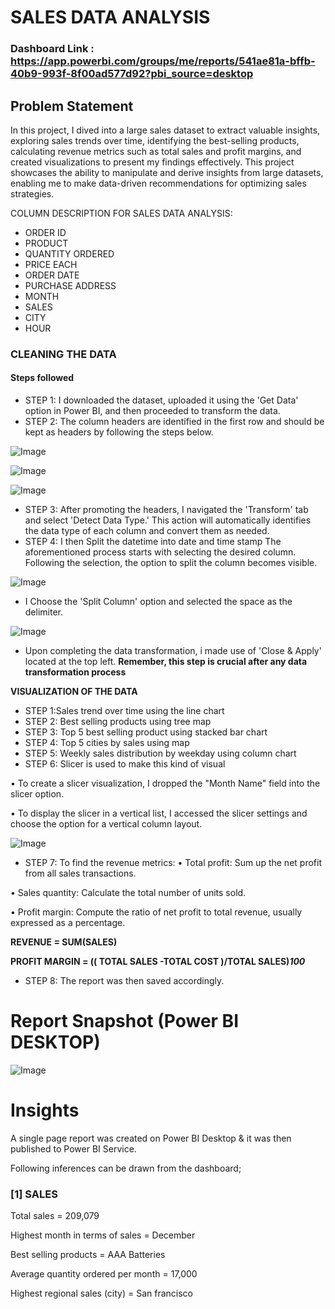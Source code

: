 

# SALES DATA ANALYSIS

### Dashboard Link : https://app.powerbi.com/groups/me/reports/541ae81a-bffb-40b9-993f-8f00ad577d92?pbi_source=desktop
## Problem Statement

In this project, I dived into a large sales dataset to extract valuable insights, exploring sales trends over time, identifying the best-selling products, calculating revenue metrics such as total sales and profit margins, and created visualizations to present my findings effectively. This project showcases the ability to manipulate and derive insights from large datasets, enabling me to make data-driven recommendations for optimizing sales strategies.

COLUMN DESCRIPTION FOR SALES DATA ANALYSIS:
- ORDER ID
- PRODUCT
- QUANTITY ORDERED
- PRICE EACH
- ORDER DATE
- PURCHASE ADDRESS
- MONTH
- SALES
- CITY
- HOUR
### CLEANING THE DATA
#### Steps followed 

- STEP 1: I downloaded the dataset, uploaded it using the 'Get Data' option in Power BI, and then proceeded to transform the data.
- STEP 2: The column headers are identified in the first row and should be kept as headers by following the steps below.

![Image](https://github.com/user-attachments/assets/9bde5269-3385-4bd9-9610-83db37106dbc)

![Image](https://github.com/user-attachments/assets/4af57eaa-6119-4362-a045-5c1495afd14f)

![Image](https://github.com/user-attachments/assets/1965fbb0-d29a-4954-962b-c25366009db5)

- STEP 3: After promoting the headers, I navigated the 'Transform' tab and select 'Detect Data Type.' This action will automatically identifies the data type of each column and convert them as needed.
- STEP 4: I  then Split the datetime into date and time stamp
The aforementioned process starts with selecting the desired column.
Following the selection, the option to split the column becomes visible.

![Image](https://github.com/user-attachments/assets/7b98b28e-bf21-414a-b8a4-e52ff931e00b)

- I Choose the 'Split Column' option and selected the space as the delimiter.

![Image](https://github.com/user-attachments/assets/c4bfcdb6-5aaa-4fee-8f07-140193194337)

- Upon completing the data transformation, i made use of 'Close & Apply' located at the top left.
**Remember, this step is crucial after any data transformation process**

**VISUALIZATION OF THE DATA**                         

- STEP 1:Sales trend over time using the line chart 
- STEP 2: Best selling products using tree map
- STEP 3: Top 5 best selling product using stacked bar chart
- STEP 4: Top 5 cities by sales using map
- STEP 5: Weekly sales distribution by weekday using column chart
- STEP 6: Slicer is used to make this kind of visual

• To create a slicer visualization, I dropped the "Month Name" field
into the slicer option. 

• To display the slicer in a vertical list,  I accessed the
slicer settings and choose the option for a vertical column layout.

![Image](https://github.com/user-attachments/assets/d56c658d-9070-444e-8ac8-121f529f40d2)

- STEP 7: To find the revenue metrics:
• Total profit: Sum up the net profit from all sales transactions.

• Sales quantity: Calculate the total number of units sold.

• Profit margin: Compute the ratio of net profit to total revenue, usually expressed as a percentage.

**REVENUE = SUM(SALES)**

**PROFIT MARGIN = (( TOTAL SALES -TOTAL COST )/TOTAL SALES)*100***

- STEP 8: The report was then saved accordingly.
 
 
 # Report Snapshot (Power BI DESKTOP)

 
![Image](https://github.com/user-attachments/assets/7d4dbda4-9494-4566-9159-138907f7e0f7)

# Insights

A single page report was created on Power BI Desktop & it was then published to Power BI Service.

Following inferences can be drawn from the dashboard;

### [1] SALES
   
Total sales = 209,079

Highest month in terms of sales = December

Best selling products = AAA Batteries

Average quantity ordered per month = 17,000

Highest regional sales (city) = San francisco
